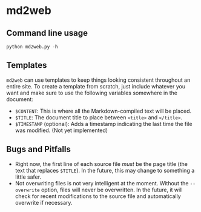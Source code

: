 md2web
======

Command line usage
------------------

`python md2web.py -h`

Templates
---------

`md2web` can use templates to keep things looking consistent
throughout an entire site. To create a template from scratch, just
include whatever you want and make sure to use the following variables
somewhere in the document:

* `$CONTENT`: This is where all the Markdown-compiled text will be
  placed.
* `$TITLE`: The document title to place between `<title>` and
  `</title>`.
* `$TIMESTAMP` (optional): Adds a timestamp indicating the last time
  the file was modified. (Not yet implemented)
  
Bugs and Pitfalls
-----------------

* Right now, the first line of each source file *must* be the page
  title (the text that replaces `$TITLE`). In the future, this may
  change to something a little safer.
* Not overwriting files is not very intelligent at the moment. Without
  the `--overwrite` option, files will never be overwritten. In the
  future, it will check for recent modifications to the source file
  and automatically overwrite if necessary.
